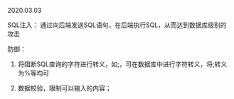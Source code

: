 2020.03.03

SQL注入：
    通过向后端发送SQL语句，在后端执行SQL，从而达到数据库级别的攻击


防御：

1. 将阻断SQL查询的字符进行转义，如;，可在数据库中进行字符转义，将;转义为%等均可

2. 数据校验，限制可以输入的内容；

